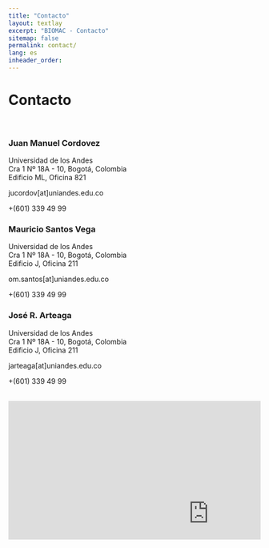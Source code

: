 ```yaml
---
title: "Contacto"
layout: textlay
excerpt: "BIOMAC - Contacto"
sitemap: false
permalink: contact/
lang: es
inheader_order:
---
```


# Contacto


<br>

<div class="col-sm-4 clearfix">
<h3>Juan Manuel Cordovez</h3>
<i class="fa fa-map-marker"></i> Universidad de los Andes <br>
Cra 1 Nº 18A - 10, Bogotá, Colombia <br>
<i class="fa fa-building"></i> Edificio ML, Oficina 821 <br>

<i class="fa fa-envelope-o"></i> jucordov[at]uniandes.edu.co <br>

<i class="fa fa-phone"></i> +(601) 339 49 99 
</div>

<div class="col-sm-4 clearfix">
<h3>Mauricio Santos Vega</h3>
<i class="fa fa-map-marker"></i> Universidad de los Andes <br>
Cra 1 Nº 18A - 10, Bogotá, Colombia <br>
<i class="fa fa-building"></i> Edificio J, Oficina 211 

<i class="fa fa-envelope-o"></i> om.santos[at]uniandes.edu.co <br>   

<i class="fa fa-phone"></i> +(601) 339 49 99
</div>

<div class="col-sm-4 clearfix">
<h3>José R. Arteaga</h3>
<i class="fa fa-map-marker"></i> Universidad de los Andes <br>
Cra 1 Nº 18A - 10, Bogotá, Colombia <br>
<i class="fa fa-building"></i> Edificio J, Oficina 211 <br>

<i class="fa fa-envelope-o"></i> jarteaga[at]uniandes.edu.co <br>

<i class="fa fa-phone"></i> +(601) 339 49 99
</div>


<br>

<div class="col-sm-12 clearfix">
<div class="map" markdown="0" style="position: relative; padding-bottom: 55%; height: 0; overflow: hidden;">
<iframe src="https://www.google.com/maps/embed?pb=!1m18!1m12!1m3!1d31815.668198550386!2d-74.0870103652344!3d4.60145120000004!2m3!1f0!2f0!3f0!3m2!1i1024!2i768!4f13.1!3m3!1m2!1s0x8e3f99a4a139d173%3A0x9450ef2bb74cd95b!2sCra.%201%20%2318a-10%2C%20Bogot%C3%A1!5e0!3m2!1sen!2sco!4v1691281105033!5m2!1sen!2sco" width="800" height="450" style="border:0;" allowfullscreen="" loading="lazy" referrerpolicy="no-referrer-when-downgrade"></iframe>
</div>
</div>

<br>
